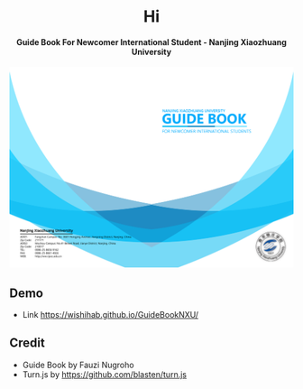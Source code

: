 <h1 align="center">Hi</h1>
<h4 align="center">Guide Book For Newcomer International Student - Nanjing Xiaozhuang University</h4>


![ScreenShot](https://github.com/wishihab/GuideBookNXU/blob/master/Cover.jpg)

## Demo
- Link https://wishihab.github.io/GuideBookNXU/

## Credit
- Guide Book by Fauzi Nugroho
- Turn.js by https://github.com/blasten/turn.js
